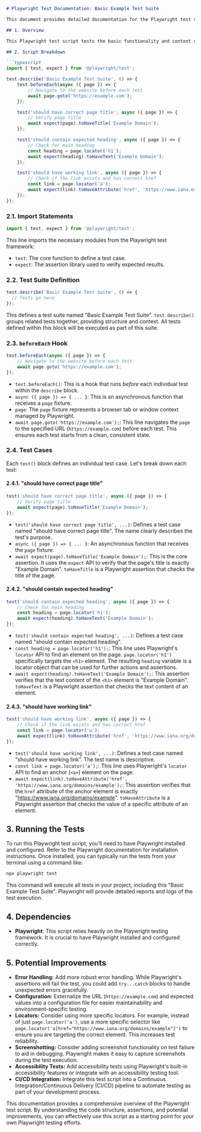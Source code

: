 ```markdown
# Playwright Test Documentation: Basic Example Test Suite

This document provides detailed documentation for the Playwright test script provided.  It outlines the purpose of the script, its structure, and the individual tests within the suite.

## 1. Overview

This Playwright test script tests the basic functionality and content of `https://example.com`. It verifies the page title, heading, and the link present on the page. It's structured as a test suite, ensuring all tests are related and executed in a defined context.

## 2. Script Breakdown

```typescript
import { test, expect } from '@playwright/test';

test.describe('Basic Example Test Suite', () => {
    test.beforeEach(async ({ page }) => {
        // Navigate to the website before each test
        await page.goto('https://example.com');
    });

    test('should have correct page title', async ({ page }) => {
        // Verify page title
        await expect(page).toHaveTitle('Example Domain');
    });

    test('should contain expected heading', async ({ page }) => {
        // Check for main heading
        const heading = page.locator('h1');
        await expect(heading).toHaveText('Example Domain');
    });

    test('should have working link', async ({ page }) => {
        // Check if the link exists and has correct href
        const link = page.locator('a');
        await expect(link).toHaveAttribute('href', 'https://www.iana.org/domains/example');
    });
});
```

### 2.1. Import Statements

```typescript
import { test, expect } from '@playwright/test';
```

This line imports the necessary modules from the Playwright test framework:

*   `test`:  The core function to define a test case.
*   `expect`: The assertion library used to verify expected results.

### 2.2. Test Suite Definition

```typescript
test.describe('Basic Example Test Suite', () => {
  // Tests go here
});
```

This defines a test suite named "Basic Example Test Suite".  `test.describe()` groups related tests together, providing structure and context.  All tests defined within this block will be executed as part of this suite.

### 2.3. `beforeEach` Hook

```typescript
test.beforeEach(async ({ page }) => {
    // Navigate to the website before each test
    await page.goto('https://example.com');
});
```

*   `test.beforeEach()`: This is a hook that runs *before* each individual test within the `describe` block.
*   `async ({ page }) => { ... }`:  This is an asynchronous function that receives a `page` fixture.
*   `page`:  The `page` fixture represents a browser tab or window context managed by Playwright.
*   `await page.goto('https://example.com');`: This line navigates the `page` to the specified URL (`https://example.com`) before each test.  This ensures each test starts from a clean, consistent state.

### 2.4. Test Cases

Each `test()` block defines an individual test case.  Let's break down each test:

#### 2.4.1. "should have correct page title"

```typescript
test('should have correct page title', async ({ page }) => {
    // Verify page title
    await expect(page).toHaveTitle('Example Domain');
});
```

*   `test('should have correct page title', ...)`: Defines a test case named "should have correct page title".  The name clearly describes the test's purpose.
*   `async ({ page }) => { ... }`: An asynchronous function that receives the `page` fixture.
*   `await expect(page).toHaveTitle('Example Domain');`:  This is the core assertion. It uses the `expect` API to verify that the page's title is exactly "Example Domain". `toHaveTitle` is a Playwright assertion that checks the title of the page.

#### 2.4.2. "should contain expected heading"

```typescript
test('should contain expected heading', async ({ page }) => {
    // Check for main heading
    const heading = page.locator('h1');
    await expect(heading).toHaveText('Example Domain');
});
```

*   `test('should contain expected heading', ...)`: Defines a test case named "should contain expected heading".
*   `const heading = page.locator('h1');`: This line uses Playwright's `locator` API to find an element on the page.  `page.locator('h1')` specifically targets the `<h1>` element. The resulting `heading` variable is a locator object that can be used for further actions and assertions.
*   `await expect(heading).toHaveText('Example Domain');`: This assertion verifies that the text content of the `<h1>` element is "Example Domain". `toHaveText` is a Playwright assertion that checks the text content of an element.

#### 2.4.3. "should have working link"

```typescript
test('should have working link', async ({ page }) => {
    // Check if the link exists and has correct href
    const link = page.locator('a');
    await expect(link).toHaveAttribute('href', 'https://www.iana.org/domains/example');
});
```

*   `test('should have working link', ...)`: Defines a test case named "should have working link".  The test name is descriptive.
*   `const link = page.locator('a');`: This line uses Playwright's `locator` API to find an anchor (`<a>`) element on the page.
*   `await expect(link).toHaveAttribute('href', 'https://www.iana.org/domains/example');`: This assertion verifies that the `href` attribute of the anchor element is exactly "https://www.iana.org/domains/example". `toHaveAttribute` is a Playwright assertion that checks the value of a specific attribute of an element.

## 3. Running the Tests

To run this Playwright test script, you'll need to have Playwright installed and configured.  Refer to the Playwright documentation for installation instructions.  Once installed, you can typically run the tests from your terminal using a command like:

```bash
npx playwright test
```

This command will execute all tests in your project, including this "Basic Example Test Suite". Playwright will provide detailed reports and logs of the test execution.

## 4. Dependencies

*   **Playwright**: This script relies heavily on the Playwright testing framework.  It is crucial to have Playwright installed and configured correctly.

## 5. Potential Improvements

*   **Error Handling:** Add more robust error handling. While Playwright's assertions will fail the test, you could add `try...catch` blocks to handle unexpected errors gracefully.
*   **Configuration:**  Externalize the URL (`https://example.com`) and expected values into a configuration file for easier maintainability and environment-specific testing.
*   **Locators:** Consider using more specific locators.  For example, instead of just `page.locator('a')`, use a more specific selector like `page.locator('a[href="https://www.iana.org/domains/example"]')` to ensure you are targeting the correct element. This increases test reliability.
*   **Screenshotting:**  Consider adding screenshot functionality on test failure to aid in debugging.  Playwright makes it easy to capture screenshots during the test execution.
*   **Accessibility Tests:** Add accessibility tests using Playwright's built-in accessibility features or integrate with an accessibility testing tool.
*   **CI/CD Integration:** Integrate this test script into a Continuous Integration/Continuous Delivery (CI/CD) pipeline to automate testing as part of your development process.

This documentation provides a comprehensive overview of the Playwright test script.  By understanding the code structure, assertions, and potential improvements, you can effectively use this script as a starting point for your own Playwright testing efforts.
